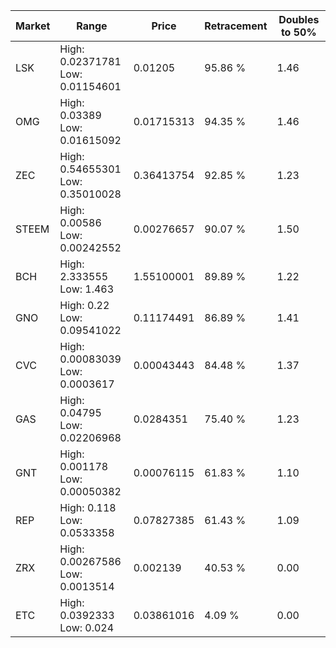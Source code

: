 | Market | Range | Price| Retracement | Doubles to 50% |
| --- | --- | --- | --- | --- |
| LSK | High: 0.02371781<br />Low: 0.01154601 | 0.01205 | 95.86 % | 1.46 |
| OMG | High: 0.03389<br />Low: 0.01615092 | 0.01715313 | 94.35 % | 1.46 |
| ZEC | High: 0.54655301<br />Low: 0.35010028 | 0.36413754 | 92.85 % | 1.23 |
| STEEM | High: 0.00586<br />Low: 0.00242552 | 0.00276657 | 90.07 % | 1.50 |
| BCH | High: 2.333555<br />Low: 1.463 | 1.55100001 | 89.89 % | 1.22 |
| GNO | High: 0.22<br />Low: 0.09541022 | 0.11174491 | 86.89 % | 1.41 |
| CVC | High: 0.00083039<br />Low: 0.0003617 | 0.00043443 | 84.48 % | 1.37 |
| GAS | High: 0.04795<br />Low: 0.02206968 | 0.0284351 | 75.40 % | 1.23 |
| GNT | High: 0.001178<br />Low: 0.00050382 | 0.00076115 | 61.83 % | 1.10 |
| REP | High: 0.118<br />Low: 0.0533358 | 0.07827385 | 61.43 % | 1.09 |
| ZRX | High: 0.00267586<br />Low: 0.0013514 | 0.002139 | 40.53 % | 0.00 |
| ETC | High: 0.0392333<br />Low: 0.024 | 0.03861016 | 4.09 % | 0.00 |
